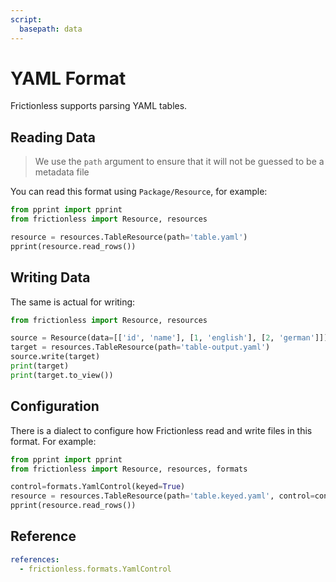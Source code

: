 ```yaml
---
script:
  basepath: data
---
```


# YAML Format

Frictionless supports parsing YAML tables.

## Reading Data

> We use the `path` argument to ensure that it will not be guessed to be a metadata file

You can read this format using `Package/Resource`, for example:

```python script tabs=Python
from pprint import pprint
from frictionless import Resource, resources

resource = resources.TableResource(path='table.yaml')
pprint(resource.read_rows())
```

## Writing Data

The same is actual for writing:

```python script tabs=Python
from frictionless import Resource, resources

source = Resource(data=[['id', 'name'], [1, 'english'], [2, 'german']])
target = resources.TableResource(path='table-output.yaml')
source.write(target)
print(target)
print(target.to_view())
```

## Configuration

There is a dialect to configure how Frictionless read and write files in this format. For example:

```python script tabs=Python
from pprint import pprint
from frictionless import Resource, resources, formats

control=formats.YamlControl(keyed=True)
resource = resources.TableResource(path='table.keyed.yaml', control=control)
pprint(resource.read_rows())
```

## Reference

```yaml reference
references:
  - frictionless.formats.YamlControl
```
